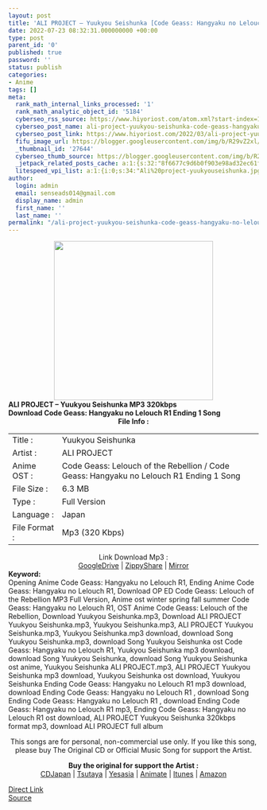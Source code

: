 ```yaml
---
layout: post
title: 'ALI PROJECT – Yuukyou Seishunka [Code Geass: Hangyaku no Lelouch Ending 1]'
date: 2022-07-23 08:32:31.000000000 +00:00
type: post
parent_id: '0'
published: true
password: ''
status: publish
categories:
- Anime
tags: []
meta:
  rank_math_internal_links_processed: '1'
  rank_math_analytic_object_id: '5184'
  cyberseo_rss_source: https://www.hiyoriost.com/atom.xml?start-index=1
  cyberseo_post_name: ali-project-yuukyou-seishunka-code-geass-hangyaku-no-lelouch-ending-1
  cyberseo_post_link: https://www.hiyoriost.com/2022/03/ali-project-yuukyou-seishunka-code.html
  fifu_image_url: https://blogger.googleusercontent.com/img/b/R29vZ2xl/AVvXsEhvV885Npms2ehYs9nAwjT9igK3PY0h6-jnhC-HWfeardrfvv9pR5MYyHDSGLa7AoIL3rvEUcSXx8Q3pI3dO3NIgmuvtsC4RZMhDd4KtB_o3eU7-oXKDG_KjlpP3kKLDVyKYDpIlbQVwIwT2_SmEZKpisvoSM6PU1HTL2mvlTh2QUVLA3_OS0EUQgoL/s598/Ali%20project-yuukyouseishunka.jpg
  _thumbnail_id: '27644'
  cyberseo_thumb_source: https://blogger.googleusercontent.com/img/b/R29vZ2xl/AVvXsEhvV885Npms2ehYs9nAwjT9igK3PY0h6-jnhC-HWfeardrfvv9pR5MYyHDSGLa7AoIL3rvEUcSXx8Q3pI3dO3NIgmuvtsC4RZMhDd4KtB_o3eU7-oXKDG_KjlpP3kKLDVyKYDpIlbQVwIwT2_SmEZKpisvoSM6PU1HTL2mvlTh2QUVLA3_OS0EUQgoL/s598/Ali%20project-yuukyouseishunka.jpg
  _jetpack_related_posts_cache: a:1:{s:32:"8f6677c9d6b0f903e98ad32ec61f8deb";a:2:{s:7:"expires";i:1658609094;s:7:"payload";a:3:{i:0;a:1:{s:2:"id";i:27649;}i:1;a:1:{s:2:"id";i:27641;}i:2;a:1:{s:2:"id";i:27647;}}}}
  litespeed_vpi_list: a:1:{i:0;s:34:"Ali%20project-yuukyouseishunka.jpg";}
author:
  login: admin
  email: senseads014@gmail.com
  display_name: admin
  first_name: ''
  last_name: ''
permalink: "/ali-project-yuukyou-seishunka-code-geass-hangyaku-no-lelouch-ending-1/"
---
```

<div class="separator" style="clear: both; text-align: center;"><img src="{{ site.baseurl }}/assets/2022/07/Ali%20project-yuukyouseishunka.jpg" border="0" data-original-height="600" data-original-width="600" height="320" width="320" /></div>
<div class="judulpost"><b>ALI PROJECT – Yuukyou Seishunka MP3 320kbps <br />Download Code Geass: Hangyaku no Lelouch R1 Ending 1 Song</b></div>
<div class="linkdownload" align="center"><b>File Info : </b></div>
<div class="info2" id="Info">
<table>
<tbody>
<tr>
<td class="tablex">Title :</td>
<td>Yuukyou Seishunka</td>
</tr>
<tr>
<td class="tablex">Artist :</td>
<td>ALI PROJECT</td>
</tr>
<tr>
<td class="tablex">Anime OST :</td>
<td>Code Geass: Lelouch of the Rebellion / Code Geass: Hangyaku no Lelouch R1 Ending 1 Song</td>
</tr>
<tr>
<td class="tablex">File Size :</td>
<td>6.3 MB</td>
</tr>
<tr>
<td class="tablex">Type :</td>
<td>Full Version</td>
</tr>
<tr>
<td class="tablex">Language :</td>
<td>Japan</td>
</tr>
<tr>
<td class="tablex">File Format :</td>
<td>Mp3 (320 Kbps)</td>
</tr>
</tbody>
</table>
</div>
<div style="text-align: center;">
<div class="dlbod" id="boxdownload">
<div class="smokeddl">
<div class="linkdownload">Link Download Mp3 : </div>
<div class="smokeurl"><a href="https://drive.google.com/file/d/1KfxV6t-rUKKb_yIf_THGJa2LBPoWDz-1/view?usp=drivesdk" rel="nofollow noopener" target="_blank">GoogleDrive</a> | <a href="https://www112.zippyshare.com/v/YhDJxVoX/file.html" rel="nofollow noopener" target="_blank">ZippyShare</a> | <a href="https://www.mirrored.to/files/JE28JZHR/[hiyoriost.com]_ALI_PROJECT_-_Yuukyou_Seishunka_(1).mp3_links" rel="nofollow noopener" target="_blank">Mirror</a> </div>
</div>
</div>
</div>
<div class="keywordz"><b>Keyword:</b>
<div class="tagser">
<div class="tags">Opening Anime Code Geass: Hangyaku no Lelouch R1, Ending Anime Code Geass: Hangyaku no Lelouch R1, Download OP ED Code Geass: Lelouch of the Rebellion MP3 Full Version, Anime ost winter spring fall summer Code Geass: Hangyaku no Lelouch R1, OST Anime Code Geass: Lelouch of the Rebellion, Download Yuukyou Seishunka.mp3, Download ALI PROJECT Yuukyou Seishunka.mp3, Yuukyou Seishunka.mp3, ALI PROJECT Yuukyou Seishunka.mp3, Yuukyou Seishunka.mp3 download, download Song Yuukyou Seishunka.mp3, download Song Yuukyou Seishunka ost Code Geass: Hangyaku no Lelouch R1, Yuukyou Seishunka mp3 download, download Song Yuukyou Seishunka, download Song Yuukyou Seishunka ost anime, Yuukyou Seishunka ALI PROJECT.mp3, ALI PROJECT Yuukyou Seishunka mp3 download, Yuukyou Seishunka ost download, Yuukyou Seishunka Ending Code Geass: Hangyaku no Lelouch R1 mp3 download, download Ending Code Geass: Hangyaku no Lelouch R1 , download Song Ending Code Geass: Hangyaku no Lelouch R1 , download Ending Code Geass: Hangyaku no Lelouch R1 mp3, Ending Code Geass: Hangyaku no Lelouch R1 ost download, ALI PROJECT Yuukyou Seishunka 320kbps format mp3, download ALI PROJECT full album</div>
</div>
<p /></div>
<div class="buycd" align="center">This songs are for personal, non-commercial use only. If you like this song, please buy The Original CD or Official Music Song for support the Artist.
<p /></div>
<div class="buyat" align="center"><span class="syclons0"><b>Buy the original for support the Artist : </b><br /> <a href="https://www.cdjapan.co.jp/" target="_blank" rel="noopener">CDJapan</a> | <a href="https://shop.tsutaya.co.jp/" target="_blank" rel="noopener">Tsutaya</a> | <a href="https://www.yesasia.com/" target="_blank" rel="noopener">Yesasia</a> | <a href="https://www.animate-onlineshop.jp/" target="_blank" rel="noopener">Animate</a> | <a href="https://www.apple.com/jp/itunes" target="_blank" rel="noopener">Itunes</a> | <a href="https://amazon.co.jp/" target="_blank" rel="noopener">Amazon</a></span></p>
</div>
<link rel="stylesheet" href="https://cdnjs.cloudflare.com/ajax/libs/font-awesome/4.7.0/css/font-awesome.min.css" />
<div class="divbtn"> <a href="https://handymansurrender.com/fihup8buzv?key=94550f7ce39444073321dde3b8782f97" class="btn"><i class="fa fa-download"></i> Direct Link</a> <br /><a href="https://www.hiyoriost.com/2022/03/ali-project-yuukyou-seishunka-code.html">Source</a> </div>
